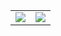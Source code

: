 <table>
  <tr>
    <td>
      <a href="https://github.com/hellolyh">
        <img src="https://github-readme-stats.vercel.app/api?username=hellolyh&hide_title=true&hide_border=true&show_icons=true&include_all_commits=true" />
      </a>
    </td>
    <td>
      <a href="https://github.com/hellolyh">
        <img src="https://github-readme-stats.vercel.app/api/top-langs?username=hellolyh&hide_title=true&hide_border=true&layout=compact" />
      </a>
    </td>
  </tr>
</table>





<!--

## Hi there 👋

**hellolyh/hellolyh** is a ✨ _special_ ✨ repository because its `README.md` (this file) appears on your GitHub profile.

Here are some ideas to get you started:

- 🔭 I’m currently working on ...
- 🌱 I’m currently learning ...
- 👯 I’m looking to collaborate on ...
- 🤔 I’m looking for help with ...
- 💬 Ask me about ...
- 📫 How to reach me: ...
- 😄 Pronouns: ...
- ⚡ Fun fact: ...
-->
